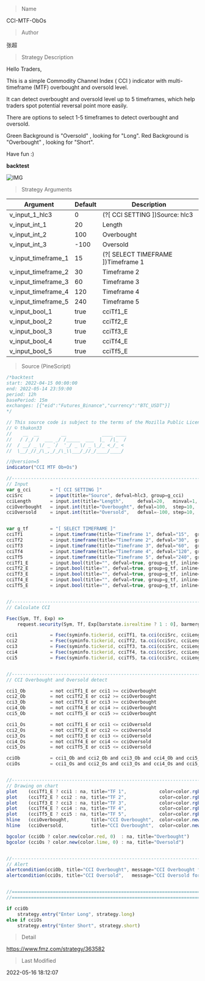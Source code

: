
> Name

CCI-MTF-ObOs

> Author

张超

> Strategy Description

Hello Traders,

This is a simple Commodity Channel Index ( CCI ) indicator with multi-timeframe (MTF) overbought and oversold level.

It can detect overbought and oversold level up to 5 timeframes, which help traders spot potential reversal point more easily.

There are options to select 1-5 timeframes to detect overbought and oversold.

Green Background is "Oversold" , looking for "Long".
Red Background is "Overbought" , looking for "Short".

Have fun :)

**backtest**

 ![IMG](https://www.fmz.com/upload/asset/180aa95f110b949ccae.jpg) 

> Strategy Arguments



|Argument|Default|Description|
|----|----|----|
|v_input_1_hlc3|0|(?[ CCI SETTING ])Source: hlc3|high|low|open|hl2|close|hlcc4|ohlc4|
|v_input_int_1|20|Length|
|v_input_int_2|100|Overbought|
|v_input_int_3|-100|Oversold|
|v_input_timeframe_1|15|(?[ SELECT TIMEFRAME ])Timeframe 1|
|v_input_timeframe_2|30|Timeframe 2|
|v_input_timeframe_3|60|Timeframe 3|
|v_input_timeframe_4|120|Timeframe 4|
|v_input_timeframe_5|240|Timeframe 5|
|v_input_bool_1|true|cciTf1_E|
|v_input_bool_2|true|cciTf2_E|
|v_input_bool_3|true|cciTf3_E|
|v_input_bool_4|true|cciTf4_E|
|v_input_bool_5|true|cciTf5_E|


> Source (PineScript)

``` javascript
/*backtest
start: 2022-04-15 00:00:00
end: 2022-05-14 23:59:00
period: 12h
basePeriod: 15m
exchanges: [{"eid":"Futures_Binance","currency":"BTC_USDT"}]
*/

// This source code is subject to the terms of the Mozilla Public License 2.0 at https://mozilla.org/MPL/2.0/
// © thakon33
//    __  __        __             ____ ____
//   / /_/ /  ___ _/ /_____  ___  |_  /|_  /
//  / __/ _ \/ _ `/  '_/ _ \/ _ \_/_ <_/_ < 
//  \__/_//_/\_,_/_/\_\\___/_//_/____/____/ 

//@version=5
indicator("CCI MTF Ob+Os")

//------------------------------------------------------------------------------
// Input
var g_cci       = "[ CCI SETTING ]"
cciSrc          = input(title="Source", defval=hlc3, group=g_cci)
cciLength       = input.int(title="Length",     defval=20,   minval=1, group=g_cci)
cciOverbought   = input.int(title="Overbought", defval=100,  step=10,  group=g_cci)
cciOversold     = input.int(title="Oversold",   defval=-100, step=10,  group=g_cci)


var g_tf        = "[ SELECT TIMEFRAME ]"
cciTf1          = input.timeframe(title="Timeframe 1", defval="15",  group=g_tf, inline="tf1")
cciTf2          = input.timeframe(title="Timeframe 2", defval="30",  group=g_tf, inline="tf2")
cciTf3          = input.timeframe(title="Timeframe 3", defval="60",  group=g_tf, inline="tf3")
cciTf4          = input.timeframe(title="Timeframe 4", defval="120", group=g_tf, inline="tf4")
cciTf5          = input.timeframe(title="Timeframe 5", defval="240", group=g_tf, inline="tf5")
cciTf1_E        = input.bool(title="", defval=true, group=g_tf, inline="tf1")
cciTf2_E        = input.bool(title="", defval=true, group=g_tf, inline="tf2")
cciTf3_E        = input.bool(title="", defval=true, group=g_tf, inline="tf3")
cciTf4_E        = input.bool(title="", defval=true, group=g_tf, inline="tf4")
cciTf5_E        = input.bool(title="", defval=true, group=g_tf, inline="tf5")


//------------------------------------------------------------------------------
// Calculate CCI

Fsec(Sym, Tf, Exp) =>
    request.security(Sym, Tf, Exp[barstate.isrealtime ? 1 : 0], barmerge.gaps_off, barmerge.lookahead_off) [barstate.isrealtime ? 0 : 1]

cci1            = Fsec(syminfo.tickerid, cciTf1, ta.cci(cciSrc, cciLength))
cci2            = Fsec(syminfo.tickerid, cciTf2, ta.cci(cciSrc, cciLength))
cci3            = Fsec(syminfo.tickerid, cciTf3, ta.cci(cciSrc, cciLength))
cci4            = Fsec(syminfo.tickerid, cciTf4, ta.cci(cciSrc, cciLength))
cci5            = Fsec(syminfo.tickerid, cciTf5, ta.cci(cciSrc, cciLength))


//------------------------------------------------------------------------------
// CCI Overbought and Oversold detect

cci1_Ob         = not cciTf1_E or cci1 >= cciOverbought 
cci2_Ob         = not cciTf2_E or cci2 >= cciOverbought
cci3_Ob         = not cciTf3_E or cci3 >= cciOverbought
cci4_Ob         = not cciTf4_E or cci4 >= cciOverbought
cci5_Ob         = not cciTf5_E or cci5 >= cciOverbought

cci1_Os         = not cciTf1_E or cci1 <= cciOversold
cci2_Os         = not cciTf2_E or cci2 <= cciOversold
cci3_Os         = not cciTf3_E or cci3 <= cciOversold
cci4_Os         = not cciTf4_E or cci4 <= cciOversold
cci5_Os         = not cciTf5_E or cci5 <= cciOversold

cciOb           = cci1_Ob and cci2_Ob and cci3_Ob and cci4_Ob and cci5_Ob
cciOs           = cci1_Os and cci2_Os and cci3_Os and cci4_Os and cci5_Os


//------------------------------------------------------------------------------
// Drawing on chart
plot    (cciTf1_E ? cci1 : na, title="TF 1",            color=color.rgb(255, 205, 22, 20),  linewidth=1)
plot    (cciTf2_E ? cci2 : na, title="TF 2",            color=color.rgb(255, 22, 239, 20),  linewidth=1)
plot    (cciTf3_E ? cci3 : na, title="TF 3",            color=color.rgb(38, 22, 255, 0),    linewidth=1)
plot    (cciTf4_E ? cci4 : na, title="TF 4",            color=color.rgb(123, 253, 22, 20),  linewidth=1)
plot    (cciTf5_E ? cci5 : na, title="TF 5",            color=color.rgb(255, 255, 255, 50), linewidth=1)
hline   (cciOverbought,        title="CCI Overbought",  color=color.new(color.white, 0),   linestyle=hline.style_dashed, linewidth=1)
hline   (cciOversold,          title="CCI Overbought",  color=color.new(color.white, 0),   linestyle=hline.style_dashed, linewidth=1)

bgcolor (cciOb ? color.new(color.red, 0)  : na, title="Overbought")
bgcolor (cciOs ? color.new(color.lime, 0) : na, title="Oversold")


//------------------------------------------------------------------------------
// Alert
alertcondition(cciOb, title="CCI Overbought", message="CCI Overbought for {{ticker}} - Price = {{close}}")
alertcondition(cciOs, title="CCI Oversold",   message="CCI Oversold for {{ticker}} - Price = {{close}}")


//==============================================================================
//==============================================================================

if cciOb
    strategy.entry("Enter Long", strategy.long)
else if cciOs
    strategy.entry("Enter Short", strategy.short)
```

> Detail

https://www.fmz.com/strategy/363582

> Last Modified

2022-05-16 18:12:07
